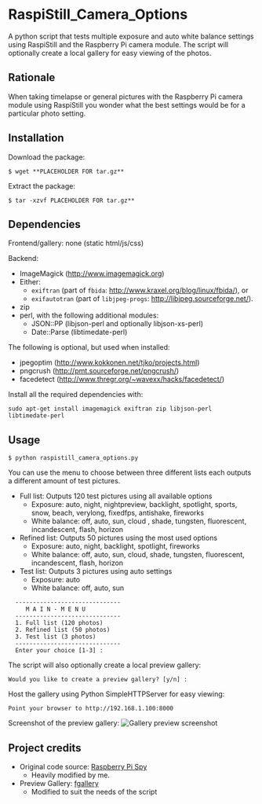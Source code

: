 RaspiStill_Camera_Options 
============== 
A python script that tests multiple exposure and auto white balance settings using RaspiStill and the Raspberry Pi camera module. 
The script will optionally create a local gallery for easy viewing of the photos.


Rationale
---------
When taking timelapse or general pictures with the Raspberry Pi camera module using RaspiStill you wonder what the best settings would be for a particular photo setting.


Installation
------------

Download the package: 
```
$ wget **PLACEHOLDER FOR tar.gz**
```
Extract the package: 
```
$ tar -xzvf PLACEHOLDER FOR tar.gz**
```

Dependencies
---------
Frontend/gallery: none (static html/js/css)

Backend:

* ImageMagick (http://www.imagemagick.org)
* Either:
  - ``exiftran`` (part of ``fbida``: http://www.kraxel.org/blog/linux/fbida/), or
  - ``exifautotran`` (part of ``libjpeg-progs``: http://libjpeg.sourceforge.net/).
* zip
* perl, with the following additional modules:
  - JSON::PP (libjson-perl and optionally libjson-xs-perl)
  - Date::Parse (libtimedate-perl)

The following is optional, but used when installed:

* jpegoptim (http://www.kokkonen.net/tjko/projects.html)
* pngcrush (http://pmt.sourceforge.net/pngcrush/)
* facedetect (http://www.thregr.org/~wavexx/hacks/facedetect/)

Install all the required dependencies with:
```
sudo apt-get install imagemagick exiftran zip libjson-perl libtimedate-perl
```

Usage
-----
```
$ python raspistill_camera_options.py
```

You can use the menu to choose between three different lists each outputs a different amount of test pictures.

* Full list: Outputs 120 test pictures using all available options
  - Exposure: auto, night, nightpreview, backlight, spotlight, sports, snow, beach, verylong, fixedfps, antishake, fireworks
  - White balance: off, auto, sun, cloud , shade, tungsten, fluorescent, incandescent, flash, horizon
* Refined list: Outputs 50 pictures using the most used options
  - Exposure: auto, night, backlight, spotlight, fireworks
  - White balance: off, auto, sun, cloud, shade, tungsten, fluorescent, incandescent, flash, horizon
* Test list: Outputs 3 pictures using auto settings
  - Exposure: auto
  - White balance: off, auto, sun

```
  ------------------------------
     M A I N - M E N U
  ------------------------------
  1. Full list (120 photos)
  2. Refined list (50 photos)
  3. Test list (3 photos)
  ------------------------------
  Enter your choice [1-3] :
``` 

The script will also optionally create a local preview gallery:
```
Would you like to create a preview gallery? [y/n] :
```
Host the gallery using Python SimpleHTTPServer for easy viewing:
```
Point your browser to http://192.168.1.100:8000
```

Screenshot of the preview gallery:
![Gallery preview screenshot](http://ntalekt.com/images/SS_Raspi_fgallery.png)

Project credits
-----
* Original code source: [Raspberry Pi Spy](http://www.raspberrypi-spy.co.uk/?p=1862)
  - Heavily modified by me.
* Preview Gallery: [fgallery](http://www.thregr.org/~wavexx/software/fgallery/)
  - Modified to suit the needs of the script
